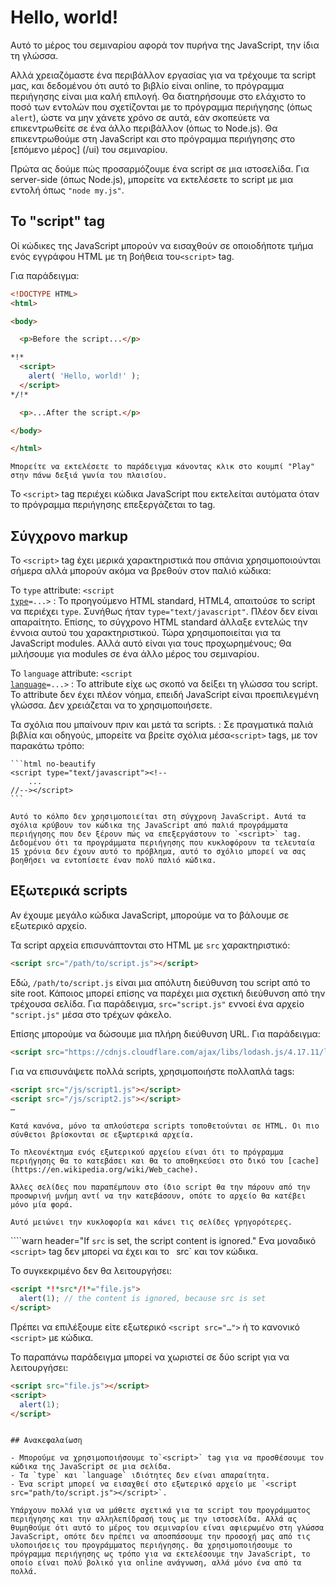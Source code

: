 # Hello, world!

Αυτό το μέρος του σεμιναρίου αφορά τον πυρήνα της JavaScript, την ίδια τη γλώσσα.

Αλλά χρειαζόμαστε ένα περιβάλλον εργασίας για να τρέχουμε τα script μας, και δεδομένου ότι αυτό το βιβλίο είναι online, το πρόγραμμα περιήγησης είναι μια καλή επιλογή. Θα διατηρήσουμε στο ελάχιστο το ποσό των εντολών που σχετίζονται με το πρόγραμμα περιήγησης (όπως `alert`), ώστε να μην χάνετε χρόνο σε αυτά, εάν σκοπεύετε να επικεντρωθείτε σε ένα άλλο περιβάλλον (όπως το Node.js). Θα επικεντρωθούμε στη JavaScript και στο πρόγραμμα περιήγησης στο [επόμενο μέρος] (/ui) του σεμιναρίου.

Πρώτα ας δούμε πώς προσαρμόζουμε ένα script σε μια ιστοσελίδα. Για server-side (όπως Node.js), μπορείτε να εκτελέσετε το script με μια εντολή όπως `"node my.js"`.


## Το "script" tag

Oί κώδικες της JavaScript μπορούν να εισαχθούν σε οποιοδήποτε τμήμα ενός εγγράφου HTML με τη βοήθεια του`<script>` tag.

Για παράδειγμα:

```html run height=100
<!DOCTYPE HTML>
<html>

<body>

  <p>Before the script...</p>

*!*
  <script>
    alert( 'Hello, world!' );
  </script>
*/!*

  <p>...After the script.</p>

</body>

</html>
```

```online
Μπορείτε να εκτελέσετε το παράδειγμα κάνοντας κλικ στο κουμπί "Play" στην πάνω δεξιά γωνία του πλαισίου.
```

Το `<script>` tag περιέχει κώδικα JavaScript που εκτελείται αυτόματα όταν το πρόγραμμα περιήγησης επεξεργάζεται το tag.


## Σύγχρονo  markup

Το `<script>` tag έχει μερικά χαρακτηριστικά που σπάνια χρησιμοποιούνται σήμερα αλλά μπορούν ακόμα να βρεθούν στον παλιό κώδικα:

Το `type` attribute: <code>&lt;script <u>type</u>=...&gt;</code>
: Το προηγούμενο HTML standard, HTML4, απαιτούσε το script να περιέχει `type`. Συνήθως ήταν `type="text/javascript"`. Πλέον δεν είναι απαραίτητο. Επίσης, το σύγχρονο HTML standard άλλαξε εντελώς την έννοια αυτού του χαρακτηριστικού. Τώρα χρησιμοποιείται για τα JavaScript modules. Αλλά αυτό είναι για τους προχωρημένους; Θα μιλήσουμε για modules σε ένα άλλο μέρος του σεμιναρίου.

Το `language` attribute: <code>&lt;script <u>language</u>=...&gt;</code>
: Το attribute  είχε ως σκοπό να δείξει τη γλώσσα του script. Το attribute  δεν έχει πλέον νόημα, επειδή JavaScript είναι προεπιλεγμένη γλώσσα. Δεν χρειάζεται να το χρησιμοποιήσετε.

Τα σχόλια που μπαίνουν πριν και μετά τα scripts.
: Σε πραγματικά παλιά βιβλία και οδηγούς, μπορείτε να βρείτε σχόλια μέσα`<script>` tags, με τον παρακάτω τρόπο:

    ```html no-beautify
    <script type="text/javascript"><!--
        ...
    //--></script>
    ```
    
    Αυτό το κόλπο δεν χρησιμοποιείται στη σύγχρονη JavaScript. Αυτά τα σχόλια κρύβουν τον κώδικα της JavaScript από παλιά προγράμματα περιήγησης που δεν ξέρουν πώς να επεξεργάστουν το `<script>` tag. Δεδομένου ότι τα προγράμματα περιήγησης που κυκλοφόρουν τα τελευταία 15 χρόνια δεν έχουν αυτό το πρόβλημα, αυτό το σχόλιο μπορεί να σας βοηθήσει να εντοπίσετε έναν πολύ παλιό κώδικα.


## Εξωτερικά scripts

Αν έχουμε μεγάλο κώδικα JavaScript, μπορούμε να το βάλουμε σε εξωτερικό αρχείο.

Τα script αρχεία επισυνάπτονται στο HTML με  `src` χαρακτηριστικό:

```html
<script src="/path/to/script.js"></script>
```

Εδώ, `/path/to/script.js` είναι μια απόλυτη διεύθυνση του script από τo site root. Κάποιος μπορεί επίσης να παρέχει μια σχετική διεύθυνση από την τρέχουσα σελίδα. Για παράδειγμα, `src="script.js"` εννοεί ένα αρχείο `"script.js"` μέσα στο τρέχων φάκελο.

Επίσης μπορούμε να δώσουμε μια πλήρη διεύθυνση URL. Για παράδειγμα:

```html
<script src="https://cdnjs.cloudflare.com/ajax/libs/lodash.js/4.17.11/lodash.js"></script>
```

Για να επισυνάψετε πολλά scripts, χρησιμοποιήστε πολλαπλά tags:

```html
<script src="/js/script1.js"></script>
<script src="/js/script2.js"></script>
…
```

```smart
Κατά κανόνα, μόνο τα απλούστερα scripts τοποθετούνται σε HTML. Οι πιο σύνθετοι βρίσκονται σε εξωρτερικά αρχεία.

Το πλεονέκτημα ενός εξωτερικού αρχείου είναι ότι το πρόγραμμα περιήγησης θα το κατεβάσει και θα το αποθηκεύσει στο δικό του [cache](https://en.wikipedia.org/wiki/Web_cache).

Άλλες σελίδες που παραπέμπουν στο ίδιο script θα την πάρουν από την προσωρινή μνήμη αντί να την κατεβάσουν, οπότε το αρχείο θα κατέβει μόνο μία φορά.

Αυτό μειώνει την κυκλοφορία και κάνει τις σελίδες γρηγορότερες.
```

````warn header="If `src` is set, the script content is ignored."
Ενα μοναδικό `<script>` tag δεν μπορεί να έχει και το ` `src` και τον κώδικα.

Το συγκεκριμένο δεν θα λειτουργήσει:

```html
<script *!*src*/!*="file.js">
  alert(1); // the content is ignored, because src is set
</script>
```

Πρέπει να επιλέξουμε είτε εξωτερικό `<script src="…">` ή το κανονικό `<script>` με κώδικα.

Το παραπάνω παράδειγμα μπορεί να χωριστεί σε δύο script για να λειτουργήσει:

```html
<script src="file.js"></script>
<script>
  alert(1);
</script>
```
````

## Ανακεφαλαίωση

- Μπορούμε να χρησιμοποιήσουμε το`<script>` tag για να προσθέσουμε τον κώδικα της JavaScript σε μια σελίδα.
- Τα `type` και `language` ιδιότητες δεν είναι απαραίτητα.
- Ένα script μπορεί να εισαχθεί στο εξωτερικό αρχείο με `<script src="path/to/script.js"></script>`.

Υπάρχουν πολλά για να μάθετε σχετικά για τα script του προγράμματος περιήγησης και την αλληλεπίδρασή τους με την ιστοσελίδα. Αλλά ας θυμηθούμε ότι αυτό το μέρος του σεμιναρίου είναι αφιερωμένο στη γλώσσα JavaScript, οπότε δεν πρέπει να αποσπάσουμε την προσοχή μας από τις υλοποιήσεις του προγράμματος περιήγησης. Θα χρησιμοποιήσουμε το πρόγραμμα περιήγησης ως τρόπο για να εκτελέσουμε την JavaScript, το οποίο είναι πολύ βολικό για online ανάγνωση, αλλά μόνο ένα από τα πολλά.

````